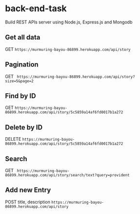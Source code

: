# back-end-task
Build REST APIs server using Node.js, Express.js and Mongodb

## Get all data
 GET
```https://murmuring-bayou-86899.herokuapp.com/api/story ```
## Pagination
 GET
``` https://murmuring-bayou-86899.herokuapp.com/api/story?size=5&page=2```
## Find by ID
 GET
``` https://murmuring-bayou-86899.herokuapp.com/api/story/5c5859a14af6fd0017b1a272 ```
## Delete by ID
 DELETE
``` https://murmuring-bayou-86899.herokuapp.com/api/story/5c5859a14af6fd0017b1a272 ``` 
## Search
GET
``` https://murmuring-bayou-86899.herokuapp.com/api/story/search/text?query=provident``` 
## Add new Entry
POST  title, description
``` https://murmuring-bayou-86899.herokuapp.com/api/story ``` 
